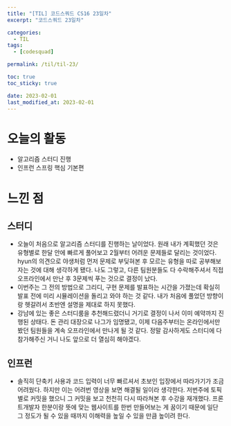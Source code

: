 ```yaml
---
title: "[TIL] 코드스쿼드 CS16 23일차"
excerpt: "코드스쿼드 23일차"

categories:
  - TIL
tags:
  - [codesquad]

permalink: /til/til-23/

toc: true
toc_sticky: true

date: 2023-02-01
last_modified_at: 2023-02-01
---
```


# 오늘의 활동
- 알고리즘 스터디 진행
- 인프런 스프링 핵심 기본편

# 느낀 점
## 스터디
- 오늘이 처음으로 알고리즘 스터디를 진행하는 날이었다. 원래 내가 계획했던 것은 유형별로 한달 안에 빠르게 풀어보고 2월부터 어려운 문제들로 달리는 것이었다. hyun의 의견으로 야생처럼 먼저 문제로 부딪혀본 후 모르는 유형을 따로 공부해보자는 것에 대해 생각하게 됐다. 나도 그렇고, 다른 팀원분들도 다 수락해주셔서 직접 오프라인에서 만난 후 3문제씩 푸는 것으로 결정이 났다.
- 이번주는 그 전의 방법으로 그리디, 구현 문제를 발표하는 시간을 가졌는데 확실히 발표 전에 미리 시뮬레이션을 돌리고 와야 하는 것 같다. 내가 처음에 풀었던 방향이랑 헷갈려서 초반엔 설명을 제대로 하지 못했다.
- 강남에 있는 좋은 스터디룸을 추천해드렸더니 거기로 결정이 나서 이미 예약까지 진행된 상태다. 돈 관리 대장으로 나그가 임명됐고, 이제 다음주부터는 온라인에서만 봤던 팀원들을 계속 오프라인에서 만나게 될 것 같다. 정말 감사하게도 스터디에 다 참가해주신 거니 나도 앞으로 더 열심히 해야겠다.

## 인프런
- 솔직히 단축키 사용과 코드 입력이 너무 빠르셔서 초보인 입장에서 따라가기가 조금 어려웠다. 하지만 이는 어려번 영상을 보면 해결될 일이라 생각한다. 저번주에 토픽별로 커밋을 했으니 그 커밋을 보고 천천히 다시 따라쳐본 후 수강을 재개했다. 프론트개발자 한분이랑 뜻에 맞는 웹사이트를 한번 만들어보는 게 꿈이기 때문에 일단 그 정도가 될 수 있을 때까지 이해력을 높일 수 있을 만큼 높이려 한다.   